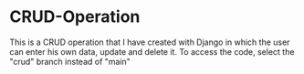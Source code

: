 # CRUD-Operation
This is a CRUD operation that I have created with Django in which the user can enter his own data, update and delete it.
To access the code, select the "crud" branch instead of "main"
